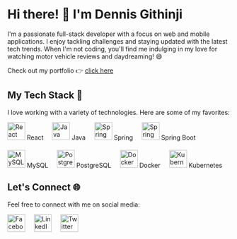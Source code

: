 # Hi there! 👋 I'm Dennis Githinji

 <div>
    <p>
      I'm a passionate full-stack developer with a focus on web and mobile applications. I enjoy tackling challenges and staying updated with the latest tech trends. When I'm not coding, you'll find me indulging in my love for watching motor vehicle reviews and daydreaming! 😄
    </p>
    <p>Check out my portfolio 👉 <a href="https://dennisgithinji.tech">click here</a></p>
  </div>

## My Tech Stack 🚀

I love working with a variety of technologies. Here are some of my favorites:

<div style="display: flex; flex-wrap: wrap; gap: 20px;">

  <!-- React -->
  <div style="...">
    <img src="https://res.cloudinary.com/densoft-developers/image/upload/v1673392550/git%20readme/icons8-react-native_n8all9.svg" width="40px" alt="React">
    <span>React</span>
  </div>

  <!-- Java -->
  <div style="...">
    <img src="https://res.cloudinary.com/densoft-developers/image/upload/v1673392550/git%20readme/icons8-java_miurbo.svg" width="40px" alt="Java">
    <span>Java</span>
  </div>

  <!-- Spring -->
  <div style="...">
    <img src="https://res.cloudinary.com/densoft-developers/image/upload/v1673389348/git%20readme/spring-icon_pfygmb.svg" width="40px" alt="Spring">
    <span>Spring</span>
  </div>

  <!-- Spring Boot -->
  <div style="...">
    <img src="https://res.cloudinary.com/densoft-developers/image/upload/v1673389571/git%20readme/springboot_ycixl3.svg" width="40px" alt="Spring Boot">
    <span>Spring Boot</span>
  </div>

  <!-- MySQL -->
  <div style="...">
    <img src="https://res.cloudinary.com/densoft-developers/image/upload/v1673389974/git%20readme/icons8-mysql-logo-240_tejt2n.svg" width="40px" alt="MySQL">
    <span>MySQL</span>
  </div>

  <!-- PostgreSQL -->
  <div style="...">
    <img src="https://res.cloudinary.com/densoft-developers/image/upload/v1673390052/git%20readme/icons8-postgresql_g1xypp.svg" width="40px" alt="PostgreSQL">
    <span>PostgreSQL</span>
  </div>

  <!-- Docker -->
  <div style="...">
    <img src="https://res.cloudinary.com/densoft-developers/image/upload/v1673389986/git%20readme/icons8-docker_vqwysw.svg" width="40px" alt="Docker">
    <span>Docker</span>
  </div>

  <!-- Kubernetes -->
  <div style="...">
    <img src="https://res.cloudinary.com/densoft-developers/image/upload/v1673389993/git%20readme/icons8-kubernetes_ldtrwr.svg" width="40px" alt="Kubernetes">
    <span>Kubernetes</span>
  </div>

</div>

## Let's Connect 🌐

Feel free to connect with me on social media:

<div style="display: flex; gap: 20px;">

  <!-- Facebook -->
  <a href="https://web.facebook.com/profile.php?id=100007468364949" style="...">
    <img src="https://res.cloudinary.com/densoft-developers/image/upload/v1673390383/git%20readme/icons8-facebook_deehx8.svg" width="40px" alt="Facebook">
  </a>

  <!-- LinkedIn -->
  <a href="https://www.linkedin.com/in/dennis-githinji/" style="...">
    <img src="https://res.cloudinary.com/densoft-developers/image/upload/v1673390383/git%20readme/icons8-linkedin_dzhydq.svg" width="40px" alt="LinkedIn">
  </a>

  <!-- Twitter -->
  <a href="https://twitter.com/DennisWakahia" style="...">
    <img src="https://res.cloudinary.com/densoft-developers/image/upload/v1673390383/git%20readme/icons8-twitter_esljjk.svg" width="40px" alt="Twitter">
  </a>

</div>

</div>
